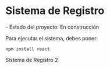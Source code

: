 <h1>Sistema de Registro</h1>
- Estado del proyecto: En construcción

Para ejecutar el sistema, debes poner:

```npm install react```

Sistema de Registro 2
